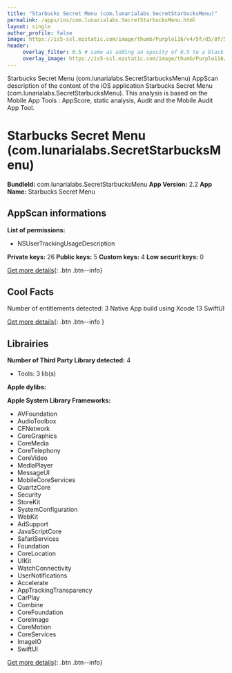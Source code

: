```yaml
---
title: "Starbucks Secret Menu (com.lunarialabs.SecretStarbucksMenu)"
permalink: /apps/ios/com.lunarialabs.SecretStarbucksMenu.html
layout: single
author_profile: false
image: https://is5-ssl.mzstatic.com/image/thumb/Purple116/v4/5f/d5/8f/5fd58f27-5fbc-9ad3-1106-59e218e2d260/AppIcon-0-1x_U007emarketing-0-7-0-85-220.png/512x512bb.jpg
header: 
     overlay_filter: 0.5 # same as adding an opacity of 0.5 to a black background
     overlay_image: https://is5-ssl.mzstatic.com/image/thumb/Purple116/v4/5f/d5/8f/5fd58f27-5fbc-9ad3-1106-59e218e2d260/AppIcon-0-1x_U007emarketing-0-7-0-85-220.png/512x512bb.jpg
---
```

Starbucks Secret Menu (com.lunarialabs.SecretStarbucksMenu) AppScan description of the content of the iOS application Starbucks Secret Menu (com.lunarialabs.SecretStarbucksMenu). This analysis is based on the Mobile App Tools : AppScore, static analysis, Audit and the Mobile Audit App Tool.

# Starbucks Secret Menu (com.lunarialabs.SecretStarbucksMenu)

**BundleId:** com.lunarialabs.SecretStarbucksMenu
**App Version:** 2.2
**App Name:** Starbucks Secret Menu


## AppScan informations 

**List of permissions:** 
- NSUserTrackingUsageDescription
  
  
**Private keys:** 26
**Public keys:** 5
**Custom keys:** 4
**Low securit keys:** 0
  
[Get more details](/pricing.html){: .btn .btn--info}

## Cool Facts

Number of entitlements detected: 3
Native App
build using Xcode 13
SwiftUI
  
[Get more details](/pricing.html){: .btn .btn--info }

## Librairies 
**Number of Third Party Library detected:** 4
- Tools: 3 lib(s)


**Apple dylibs:**


**Apple System Library Frameworks:**
- AVFoundation
- AudioToolbox
- CFNetwork
- CoreGraphics
- CoreMedia
- CoreTelephony
- CoreVideo
- MediaPlayer
- MessageUI
- MobileCoreServices
- QuartzCore
- Security
- StoreKit
- SystemConfiguration
- WebKit
- AdSupport
- JavaScriptCore
- SafariServices
- Foundation
- CoreLocation
- UIKit
- WatchConnectivity
- UserNotifications
- Accelerate
- AppTrackingTransparency
- CarPlay
- Combine
- CoreFoundation
- CoreImage
- CoreMotion
- CoreServices
- ImageIO
- SwiftUI


  
[Get more details](/pricing.html){: .btn .btn--info}

